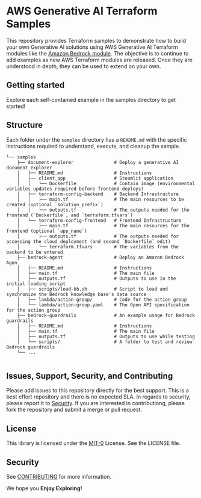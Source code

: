 # AWS Generative AI Terraform Samples

This repository provides Terraform samples to demonstrate how to build your own Generative AI solutions using AWS Generative AI Terraform modules like the [Amazon Bedrock module](https://registry.terraform.io/modules/aws-ia/bedrock/aws/latest). The objective is to continue to add examples as new AWS Terraform modules are released. Once they are understood in depth, they can be used to extend on your own.

<!-- Badges -->

## Getting started

Explore each self-contained example in the samples directory to get started!

## Structure

Each folder under the `samples` directory has a `README.md` with the specific instructions required to understand, execute, and cleanup the sample.

```folder
└── samples
    ├── document-explorer               # Deploy a generative AI document explorer
    │   ├── README.md                   # Instructions
    │   ├── client_app                  # Steamlit application
    │   │   └── Dockerfile              # Contain image (environmental variables updates required before frontend deploys)
    │   ├── terraform-config-backend    # Backend Infrastructure
    │   │   ├── main.tf                 # The main resources to be created (optional `solution_prefix`)
    │   │   └── outputs.tf              # The outputs needed for the frontend (`Dockerfile`, and `terraform.tfvars`)
    │   └── terraform-config-frontend   # Frontend Infrastructure
    │       ├── main.tf                 # The main resources for the frontend (optional `app_name`)
    │       ├── outputs.tf              # The outputs needed for accessing the cloud deployment (and second `Dockerfile` edit)
    │       └── terraform.tfvars        # The variables from the backend to be entered
    ├── bedrock-agent                   # Deploy an Amazon Bedrock Agen
    │   ├── README.md                   # Instructions
    │   ├── main.tf                     # The main file
    │   ├── outputs.tf                  # Outputs to use in the initial loading script
    │   ├── scripts/load-kb.sh          # Script to load and synchronize the Bedrock knowledge base's data source
    │   ├── lambda/action-group/        # Code for the action group
    │   └── lambda/action-group.yaml    # The Open API specification for the action group
    ├── bedrock-guardrails              # An example usage for Bedrock guardrails
    │   ├── README.md                   # Instructions
    │   ├── main.tf                     # The main file
    │   ├── outputs.tf                  # Outputs to use while testing
    │   └── scripts/                    # A folder to test and review Bedrock guardrails
    └── ...
    
```

## Issues, Support, Security, and Contributing

Please add issues to this repository directly for the best support. This is a best effort repository and there is no expected SLA. In regards to security, please report it to [Security](mailto:security@aws.com). If you are interested in contributiong, please fork the repository and submit a merge or pull request.

## License

This library is licensed under the [MIT-0](https://github.com/aws/mit-0) License. See the LICENSE file.

## Security

See [CONTRIBUTING](CONTRIBUTING.md#security-issue-notifications) for more information.

We hope you **Enjoy Exploring!**
